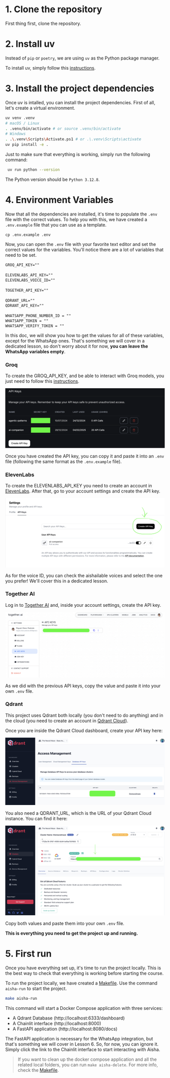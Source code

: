 # 1. Clone the repository

First thing first, clone the repository.

# 2. Install uv

Instead of `pip` or `poetry`, we are using `uv` as the Python package manager. 

To install uv, simply follow this [instructions](https://docs.astral.sh/uv/getting-started/installation/). 

# 3. Install the project dependencies

Once uv is intalled, you can install the project dependencies. First of all, let's create a virtual environment.

```bash
uv venv .venv
# macOS / Linux
. .venv/bin/activate # or source .venv/bin/activate
# Windows
. .\.venv\Scripts\Activate.ps1 # or .\.venv\Scripts\activate
uv pip install -e .
```
Just to make sure that everything is working, simply run the following command:

```bash
 uv run python --version
```

The Python version should be `Python 3.12.8`.


# 4. Environment Variables

Now that all the dependencies are installed, it's time to populate the `.env` file with the correct values.
To help you with this, we have created a `.env.example` file that you can use as a template.

```
cp .env.example .env
```

Now, you can open the `.env` file with your favorite text editor and set the correct values for the variables.
You'll notice there are a lot of variables that need to be set.

```
GROQ_API_KEY=""

ELEVENLABS_API_KEY=""
ELEVENLABS_VOICE_ID=""

TOGETHER_API_KEY=""

QDRANT_URL=""
QDRANT_API_KEY=""

WHATSAPP_PHONE_NUMBER_ID = ""
WHATSAPP_TOKEN = ""
WHATSAPP_VERIFY_TOKEN = ""
```

In this doc, we will show you how to get the values for all of these variables, except for the WhatsApp ones. 
That's something we will cover in a dedicated lesson, so don't worry about it for now, **you can leave the WhatsApp variables empty**.

### Groq

To create the GROQ_API_KEY, and be able to interact with Groq models, you just need to follow this [instructions](https://console.groq.com/docs/quickstart).

![alt text](img/groq_api_key.png)

Once you have created the API key, you can copy it and paste it into an `.env` file (following the same format as the `.env.example` file).

### ElevenLabs

To create the ELEVENLABS_API_KEY you need to create an account in [ElevenLabs](https://elevenlabs.io/). After that, go to your account settings and create the API key.

![alt text](img/elevenlabs_api_key.png)

As for the voice ID, you can check the aishailable voices and select the one you prefer! We'll cover this in a dedicated lesson.

### Together AI

Log in to [Together AI](https://www.together.ai/) and, inside your account settings, create the API key.

![alt text](img/together_api_key.png)

As we did with the previous API keys, copy the value and paste it into your own `.env` file.

### Qdrant

This project uses Qdrant both locally (you don't need to do anything) and in the cloud (you need to create an account in [Qdrant Cloud](https://login.cloud.qdrant.io/)).

Once you are inside the Qdrant Cloud dashboard, create your API key here:

![alt text](img/qdrant_api_key.png)

You also need a QDRANT_URL, which is the URL of your Qdrant Cloud instance. You can find it here:

![alt text](img/qdrant_url.png)

Copy both values and paste them into your own `.env` file.

**This is everything you need to get the project up and running.**

# 5. First run

Once you have everything set up, it's time to run the project locally. This is the best way to check that everything is working before starting the course.

To run the project locally, we have created a [Makefile](../Makefile). Use the command `aisha-run` to start the project.

```bash
make aisha-run
```

This command will start a Docker Compose application with three services:

* A Qdrant Database (http://localhost:6333/dashboard)
* A Chainlit interface (http://localhost:8000)
* A FastAPI application (http://localhost:8080/docs)

The FastAPI application is necessary for the WhatsApp integration, but that's something we will cover in Lesson 6. So, for now,
you can ignore it. Simply click the link to the Chainlit interface to start interacting with Aisha.

> If you want to clean up the docker compose application and all the related local folders, you can run `make aisha-delete`. For more info, check the [Makefile](../Makefile).
